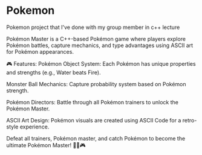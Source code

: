 # Pokemon
Pokemon project that I've done with my group member in c++ lecture

Pokémon Master is a C++-based Pokémon game where players explore Pokémon battles, capture mechanics, and type advantages using ASCII art for Pokémon appearances.

🎮 Features:
Pokémon Object System: Each Pokémon has unique properties and strengths (e.g., Water beats Fire).

Monster Ball Mechanics: Capture probability system based on Pokémon strength.

Pokémon Directors: Battle through all Pokémon trainers to unlock the Pokémon Master.

ASCII Art Design: Pokémon visuals are created using ASCII Code for a retro-style experience.

Defeat all trainers, Pokémon master, and catch Pokémon to become the ultimate Pokémon Master! 🚀🔥🎮
